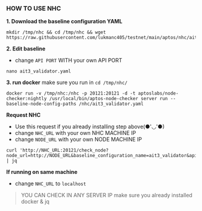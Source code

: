 ### HOW TO USE NHC

**1. Download the baseline configuration YAML**
```
mkdir /tmp/nhc && cd /tmp/nhc && wget https://raw.githubusercontent.com/lukmanc405/testnet/main/aptos/nhc/ait3_validator.yaml
```

**2. Edit baseline**
- change `API PORT` WITH your own API PORT

```
nano ait3_validator.yaml
```

**3. run docker**
make sure you run in `cd /tmp/nhc/`

```
docker run -v /tmp/nhc:/nhc -p 20121:20121 -d -t aptoslabs/node-checker:nightly /usr/local/bin/aptos-node-checker server run --baseline-node-config-paths /nhc/ait3_validator.yaml
```



**Request NHC**
- Use this request if you already installing step above(●'◡'●)
- change `NHC_URL` with your own NHC MACHINE IP
- change `NODE_URL` with your own NODE MACHINE IP

```
curl 'http://NHC_URL:20121/check_node?node_url=http://NODE_URL&baseline_configuration_name=ait3_validator&api_port=80&noise_port=6180&metrics_port=9101' | jq
```

**If running on same machine**
- change `NHC_URL` to `localhost`


>YOU CAN CHECK IN ANY SERVER IP
>make sure you already installed docker & jq
